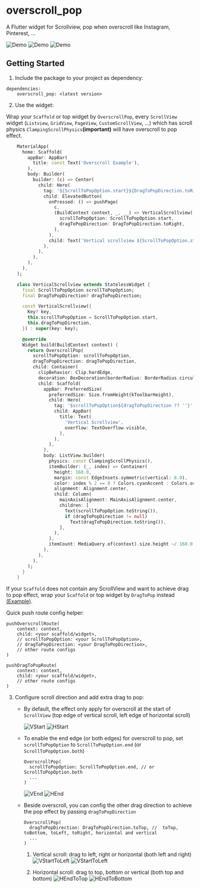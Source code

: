 # overscroll_pop

A Flutter widget for Scrollview, pop when overscroll like Instagram, Pinterest, ...


![Demo](https://media.giphy.com/media/lL2VFks4VVMNlfuwP0/giphy.gif) ![Demo](https://media.giphy.com/media/djg5Hc5b3ArVgb0pCP/giphy.gif) ![Demo](https://media.giphy.com/media/suIR06ewXDsrwWFszb/giphy.gif)

## Getting Started

1) Include the package to your project as dependency:

```
dependencies:
  	overscroll_pop: <latest version>
```


2) Use the widget:

Wrap your `Scaffold` or top widget by `OverscrollPop`, every `ScrollView` widget (`Listview`, `GridView`, `PageView`, `CustomScrollView`, ...) which has scroll physics `ClampingScrollPhysics`**(important)** will have overscroll to pop effect.

```dart
    MaterialApp(
      home: Scaffold(
        appBar: AppBar(
          title: const Text('Overscroll Example'),
        ),
        body: Builder(
          builder: (c) => Center(
            child: Hero(
              tag: '${ScrollToPopOption.start}${DragToPopDirection.toRight}',
              child: ElevatedButton(
                onPressed: () => pushPage(
                  c,
                  (BuildContext context, _, __) => VerticalScrollview(
                    scrollToPopOption: ScrollToPopOption.start,
                    dragToPopDirection: DragToPopDirection.toRight,
                  ),
                ),
                child: Text('Vertical scrollview ${ScrollToPopOption.start}'),
              ),
            ),
          ),
        ),
      ),
    );

    class VerticalScrollview extends StatelessWidget {
      final ScrollToPopOption scrollToPopOption;
      final DragToPopDirection? dragToPopDirection;

      const VerticalScrollview({
        Key? key,
        this.scrollToPopOption = ScrollToPopOption.start,
        this.dragToPopDirection,
      }) : super(key: key);

      @override
      Widget build(BuildContext context) {
        return OverscrollPop(
          scrollToPopOption: scrollToPopOption,
          dragToPopDirection: dragToPopDirection,
          child: Container(
            clipBehavior: Clip.hardEdge,
            decoration: BoxDecoration(borderRadius: BorderRadius.circular(16.0)),
            child: Scaffold(
              appBar: PreferredSize(
                preferredSize: Size.fromHeight(kToolbarHeight),
                child: Hero(
                  tag: '$scrollToPopOption${dragToPopDirection ?? ''}',
                  child: AppBar(
                    title: Text(
                      'Vertical Scrollview',
                      overflow: TextOverflow.visible,
                    ),
                  ),
                ),
              ),
              body: ListView.builder(
                physics: const ClampingScrollPhysics(),
                itemBuilder: (_, index) => Container(
                  height: 160.0,
                  margin: const EdgeInsets.symmetric(vertical: 8.0),
                  color: index % 2 == 0 ? Colors.cyanAccent : Colors.orangeAccent,
                  alignment: Alignment.center,
                  child: Column(
                    mainAxisAlignment: MainAxisAlignment.center,
                    children: [
                      Text(scrollToPopOption.toString()),
                      if (dragToPopDirection != null)
                        Text(dragToPopDirection.toString()),
                    ],
                  ),
                ),
                itemCount: MediaQuery.of(context).size.height ~/ 160.0 + 2,
              ),
            ),
          ),
        );
      }
    }
```

If your `Scaffold` does not contain any ScrollView and want to achieve drag to pop effect, wrap your `Scaffold` or top widget by `DragToPop` instead [(Example)](https://github.com/luunc/overscroll_pop/blob/main/example/lib/full_screen_drag_to_pop_example.dart).

Quick push route config helper:
```
pushOverscrollRoute(
    context: context,
    child: <your scaffold/widget>,
    // scrollToPopOption: <your ScrollToPopOption>,
    // dragToPopDirection: <your DragToPopDirection>,
    // other route configs
)

pushDragToPopRoute(
    context: context,
    child: <your scaffold/widget>,
    // other route configs
)
```


3) Configure scroll direction and add extra drag to pop:
    - By default, the effect only apply for overscroll at the start of `ScrollView` (top edge of vertical scroll, left edge of horizontal scroll)

        ![VStart](https://media.giphy.com/media/lL2VFks4VVMNlfuwP0/giphy.gif) ![HStart](https://media.giphy.com/media/p27QKg0HJnutxKcsjV/giphy.gif)

    - To enable the end edge (or both edges) for overscroll to pop, set `scrollToPopOption` to `ScrollToPopOption.end` (or `ScrollToPopOption.both`)
        ```
        OverscrollPop(
          scrollToPopOption: ScrollToPopOption.end, // or ScrollToPopOption.both
          ...
        )
        ```
        ![VEnd](https://media.giphy.com/media/8fHrG757aaUlhwrODA/giphy.gif) ![HEnd](https://media.giphy.com/media/X81NGib9XPZU3o7oek/giphy.gif)

    - Beside overscroll, you can config the other drag direction to achieve the pop effect by passing `dragToPopDirection`
        ```
        OverscrollPop(
          dragToPopDirection: DragToPopDirection.toTop, //  toTop, toBottom, toLeft, toRight, horizontal and vertical
          ...
        )
        ```

        1. Vertical scroll: drag to left, right or horizontal (both left and right)
            ![VStartToLeft](https://media.giphy.com/media/jfgkDuYpxeVwXiyDWX/giphy.gif) ![VStartToLeft](https://media.giphy.com/media/1vB9UWq9okIuSYHcNd/giphy.gif)

        2. Horizontal scroll: drag to top, bottom or vertical (both top and bottom)
            ![HEndToTop](https://media.giphy.com/media/qoScSSBnAX0MEe4R51/giphy.gif) ![HEndToBottom](https://media.giphy.com/media/hN3KTJlvqoEdMaFnIV/giphy.gif)